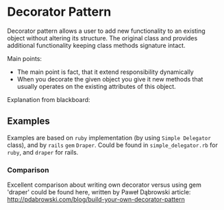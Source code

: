# Decorator Pattern

Decorator pattern allows a user to add new functionality to an existing object without altering its structure. The original class and provides additional functionality keeping class methods signature intact.

Main points:
-  The main point is fact, that it extend responsibility dynamically
-  When you decorate the given object you give it new methods that usually operates on the existing attributes of this object.

Explanation from blackboard: 



## Examples

Examples are based on `ruby` implementation (by using `Simple Delegator` class), and by `rails` `gem` `Draper`. Could be found in `simple_delegator.rb` for `ruby`, and `draper` for rails.

### Comparison

Excellent comparison about writing own decorator versus using gem 'draper' could be found here, written by Paweł Dąbrowski article: http://pdabrowski.com/blog/build-your-own-decorator-pattern
```


